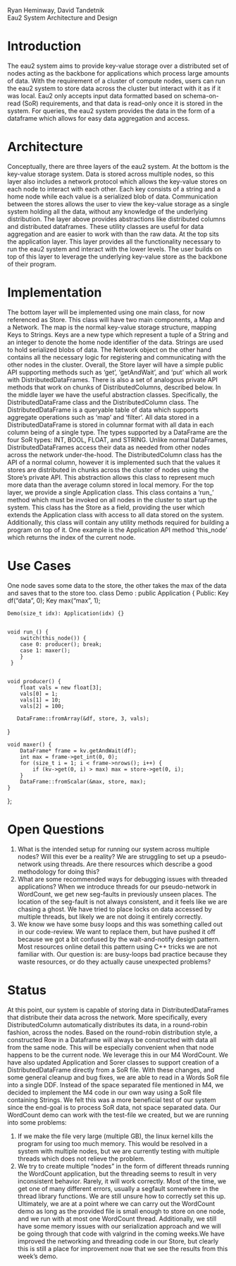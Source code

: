 Ryan Heminway,
David Tandetnik        
Eau2 System Architecture and Design

# Introduction

  The eau2 system aims to provide key-value storage over a distributed set of nodes acting as the backbone for applications which process large amounts of data. With the requirement of a cluster of compute nodes, users can run the eau2 system to store data across the cluster but interact with it as if it was local. Eau2 only accepts input data formatted based on schema-on-read (SoR) requirements, and that data is read-only once it is stored in the system. For queries, the eau2 system provides the data in the form of a dataframe which allows for easy data aggregation and access. 

# Architecture

  Conceptually, there are three layers of the eau2 system. At the bottom is the key-value storage system. Data is stored across multiple nodes, so this layer also includes a network protocol which allows the key-value stores on each node to interact with each other. Each key consists of a string and a home node while each value is a serialized blob of data. Communication between the stores allows the user to view the key-value storage as a single system holding all the data, without any knowledge of the underlying distribution. The layer above provides abstractions like distributed columns and distributed dataframes. These utility classes are useful for data aggregation and are easier to work with than the raw data. At the top sits the application layer. This layer provides all the functionality necessary to run the eau2 system and interact with the lower levels. The user builds on top of this layer to leverage the underlying key-value store as the backbone of their program. 

# Implementation

  The bottom layer will be implemented using one main class, for now referenced as Store. This class will have two main components, a Map and a Network. The map is the normal key-value storage structure, mapping Keys to Strings. Keys are a new type which represent a tuple of a String and an integer to denote the home node identifier of the data. Strings are used to hold serialized blobs of data. The Network object on the other hand contains all the necessary logic for registering and communicating with the other nodes in the cluster. Overall, the Store layer will have a simple public API supporting methods such as ‘get’, ‘getAndWait’, and ‘put’ which all work with DistributedDataFrames. There is also a set of analogous private API methods that work on chunks of DistributedColumns, described below.
  In the middle layer we have the useful abstraction classes. Specifically, the DistributedDataFrame class and the DistributedColumn class. The DistributedDataFrame is a queryable table of data which supports aggregate operations such as ‘map’ and ‘filter’. All data stored in a DistributedDataFrame is stored in columnar format with all data in each column being of a single type. The types supported by a DataFrame are the four SoR types: INT, BOOL, FLOAT, and STRING. Unlike normal DataFrames, DistributedDataFrames access their data as needed from other nodes across the network under-the-hood. 
  The DistributedColumn class has the API of a normal column, however it is implemented such that the values it stores are distributed in chunks across the cluster of nodes using the Store’s private API. This abstraction allows this class to represent much more data than the average column stored in local memory.
  For the top layer, we provide a single Application class. This class contains a ‘run_’ method which must be invoked on all nodes in the cluster to start up the system. This class has the Store as a field, providing the user which extends the Application class with access to all data stored on the system. Additionally, this class will contain any utility methods required for building a program on top of it. One example is the Application API method ‘this_node’ which returns the index of the current node. 

# Use Cases

 One node saves some data to the store, the other takes the max of the data and saves that to 
 the store too.
class Demo : public Application {
Public:
    Key df(“data”, 0);
    Key max(“max”, 1);


    Demo(size_t idx): Application(idx) {}


    void run_() { 
        switch(this_node()) {
        case 0: producer(); break;
        case 1: maxer();
        }
     }


    void producer() { 
        float vals = new float[3];
        vals[0] = 1;
        vals[1] = 10;
        vals[2] = 100;
    
       DataFrame::fromArray(&df, store, 3, vals);
}


    void maxer() {
        DataFrame* frame = kv.getAndWait(df);
        int max = frame->get_int(0, 0);
        for (size_t i = 1; i < frame->nrows(); i++) {
            if (kv->get(0, i) > max) max = store->get(0, i);
        }
        DataFrame::fromScalar(&max, store, max);
    }
};           
	

# Open Questions

1. What is the intended setup for running our system across multiple nodes? Will this ever be a reality? We are struggling to set up a pseudo-network using threads. Are there resources which describe a good methodology for doing this? 
2. What are some recommended ways for debugging issues with threaded applications? When we introduce threads for our pseudo-network in WordCount, we get new seg-faults in previously unseen places. The location of the seg-fault is not always consistent, and it feels like we are chasing a ghost. We have tried to place locks on data accessed by multiple threads, but likely we are not doing it entirely correctly. 
3. We know we have some busy loops and this was something called out in our code-review. We want to replace them, but have pushed it off because we got a bit confused by the wait-and-notify design pattern. Most resources online detail this pattern using C++ tricks we are not familiar with. Our question is: are busy-loops bad practice because they waste resources, or do they actually cause unexpected problems?

# Status

At this point, our system is capable of storing data in DistributedDataFrames that distribute their data across the network. More specifically, every DistributedColumn automatically distributes its data, in a round-robin fashion, across the nodes. Based on the round-robin distribution style, a constructed Row in a Dataframe will always be constructed with data all from the same node. This will be especially convenient when that node happens to be the current node. We leverage this in our M4 WordCount. We have also updated Application and Sorer classes to support creation of a DistributedDataFrame directly from a SoR file. With these changes, and some general cleanup and bug fixes, we are able to read in a Words SoR file into a single DDF. Instead of the space separated file mentioned in M4, we decided to implement the M4 code in our own way using a SoR file containing Strings. We felt this was a more beneficial test of our system since the end-goal is to process SoR data, not space separated data. Our WordCount demo can work with the test-file we created, but we are running into some problems:
1. If we make the file very large (multiple GB), the linux kernel kills the program for using too much memory. This would be resolved in a system with multiple nodes, but we are currently testing with multiple threads which does not relieve the problem.
2. We try to create multiple “nodes” in the form of different threads running the WordCount application, but the threading seems to result in very inconsistent behavior. Rarely, it will work correctly. Most of the time, we get one of many different errors, usually a segfault somewhere in the thread library functions. We are still unsure how to correctly set this up.
Ultimately, we are at a point where we can carry out the WordCount demo as long as the provided file is small enough to store on one node, and we run with at most one WordCount thread.
Additionally, we still have some memory issues with our serialization approach and we will be going through that code with valgrind in the coming weeks.We have improved the networking and threading code in our Store, but clearly this is still a place for improvement now that we see the results from this week’s demo.
